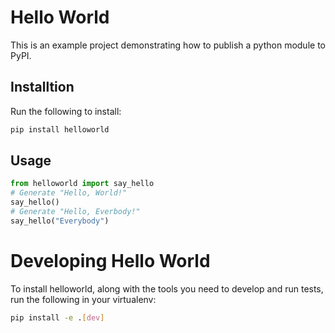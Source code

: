 # Hello World 
This is an example project demonstrating how to publish a python module to PyPI.

## Installtion
Run the following to install:

```python
pip install helloworld
```

## Usage
```python
from helloworld import say_hello
# Generate "Hello, World!"
say_hello()
# Generate "Hello, Everbody!"
say_hello("Everybody")
```
# Developing Hello World
To install helloworld, along with the tools you need to develop and run tests, run the following in your virtualenv:
```bash
pip install -e .[dev]
```